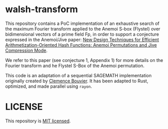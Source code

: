# walsh-transform

This repository contains a PoC implementation of an exhaustive search of the maximum Fourier transform applied to the Anemoi S-box (Flystel) over bidimensional
vectors of a prime field Fp, in order to support a conjecture expressed in the Anemoi/Jive paper:
[New Design Techniques for Efficient Arithmetization-Oriented Hash Functions: Anemoi Permutations and Jive Compression Mode](https://eprint.iacr.org/2022/840.pdf).

We refer to this paper (see conjecture 1, Appendix 1) for more details on the Fourier transform and he Flystel S-Box of the Anemoi permutation.

This code is an adaptation of a sequential SAGEMATH implementation originally created by [Clemence Bouvier](https://who.rocq.inria.fr/Clemence.Bouvier/). It has been
adapted to Rust, optimized, and made parallel using `rayon`.

# LICENSE

This repository is [MIT licensed](LICENSE).